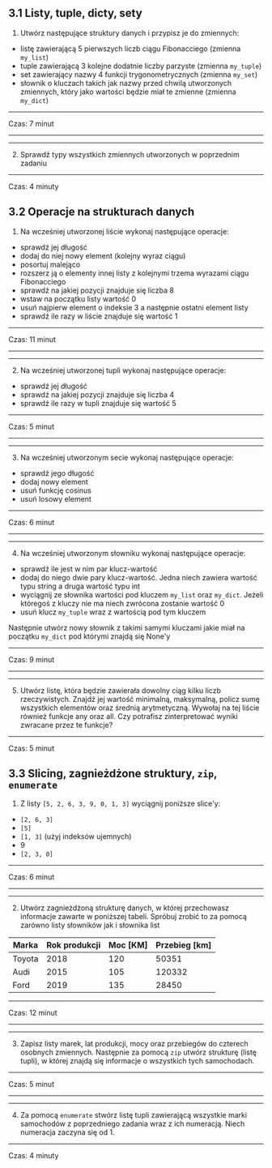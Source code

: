 ## 3.1 Listy, tuple, dicty, sety
1. Utwórz następujące struktury danych i przypisz je do zmiennych:
- listę zawierającą 5 pierwszych liczb ciągu Fibonacciego (zmienna `my_list`)
- tuple zawierającą 3 kolejne dodatnie liczby parzyste (zmienna `my_tuple`)
- set zawierający nazwy 4 funkcji trygonometrycznych (zmienna `my_set`)
- słownik o kluczach takich jak nazwy przed chwilą utworzonych zmiennych, który jako wartości będzie miał te zmienne (zmienna `my_dict`)

---
Czas: 7 minut

---

---
2. Sprawdź typy wszystkich zmiennych utworzonych w poprzednim zadaniu

---
Czas: 4 minuty

## 3.2 Operacje na strukturach danych
1. Na wcześniej utworzonej liście wykonaj następujące operacje:
- sprawdź jej długość
- dodaj do niej nowy element (kolejny wyraz ciągu)
- posortuj malejąco
- rozszerz ją o elementy innej listy z kolejnymi trzema wyrazami ciągu Fibonacciego
- sprawdź na jakiej pozycji znajduje się liczba 8
- wstaw na początku listy wartość 0
- usuń najpierw element o indeksie 3 a następnie ostatni element listy
- sprawdź ile razy w liście znajduje się wartość 1

---
Czas: 11 minut

---

---

2. Na wcześniej utworzonej tupli wykonaj następujące operacje:
- sprawdź jej długość
- sprawdź na jakiej pozycji znajduje się liczba 4
- sprawdź ile razy w tupli znajduje się wartość 5

---
Czas: 5 minut

---

---
3. Na wcześniej utworzonym secie wykonaj następujące operacje:
- sprawdź jego długość
- dodaj nowy element
- usuń funkcję cosinus
- usuń losowy element

---
Czas: 6 minut

---

---
4. Na wcześniej utworzonym słowniku wykonaj następujące operacje:
- sprawdź ile jest w nim par klucz-wartość
- dodaj do niego dwie pary klucz-wartość. Jedna niech zawiera wartość typu string a druga wartość typu int
- wyciągnij ze słownika wartości pod kluczem `my_list` oraz `my_dict`. Jeżeli któregoś z kluczy nie ma niech zwrócona zostanie wartość 0
- usuń klucz `my_tuple` wraz z wartością pod tym kluczem

Następnie utwórz nowy słownik z takimi samymi kluczami jakie miał na początku `my_dict` pod którymi znajdą się None'y

---
Czas: 9 minut

---

---
5. Utwórz listę, która będzie zawierała dowolny ciąg kilku liczb rzeczywistych. Znajdź jej wartość minimalną, maksymalną, policz sumę wszystkich elementów oraz średnią arytmetyczną. Wywołaj na tej liście również funkcje any oraz all. Czy potrafisz zinterpretować wyniki zwracane przez te funkcje?

---
Czas: 5 minut


## 3.3 Slicing, zagnieżdżone struktury, `zip`, `enumerate`
1. Z listy `[5, 2, 6, 3, 9, 0, 1, 3]` wyciągnij poniższe slice'y:
- `[2, 6, 3]`
- `[5]`
- `[1, 3]` (użyj indeksów ujemnych)
- 9
- `[2, 3, 0]`

---
Czas: 6 minut

---

---
2. Utwórz zagnieżdżoną strukturę danych, w której przechowasz informacje zawarte w poniższej tabeli. Spróbuj zrobić to za pomocą zarówno listy słowników jak i słownika list

|Marka   |Rok produkcji |Moc [KM] |Przebieg [km] |
|---|---|---|---|
|Toyota|2018|120|50351|
|Audi|2015|105|120332|
|Ford|2019|135|28450|

---
Czas: 12 minut

---

---
3. Zapisz listy marek, lat produkcji, mocy oraz przebiegów do czterech osobnych zmiennych. Następnie za pomocą `zip` utwórz strukturę (listę tupli), w której znajdą się informacje o wszystkich tych samochodach.

---
Czas: 5 minut

---

---
4. Za pomocą `enumerate` stwórz listę tupli zawierającą wszystkie marki samochodów z poprzedniego zadania wraz z ich numeracją. Niech numeracja zaczyna się od 1.

---
Czas: 4 minuty
